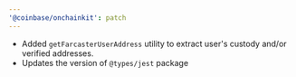```yaml
---
'@coinbase/onchainkit': patch
---
```


- Added `getFarcasterUserAddress` utility to extract user's custody and/or verified addresses.
- Updates the version of `@types/jest` package
